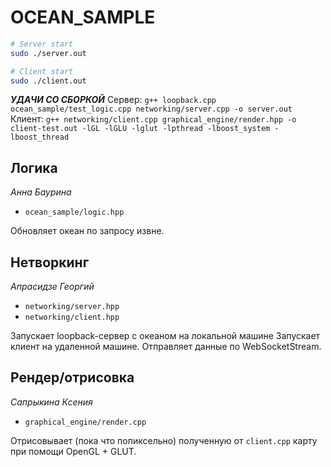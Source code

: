 # OCEAN_SAMPLE
```sh
# Server start
sudo ./server.out

# Client start
sudo ./client.out
```

***УДАЧИ СО СБОРКОЙ***
Сервер: `g++ loopback.cpp ocean_sample/test_logic.cpp networking/server.cpp -o server.out`
Клиент: `g++ networking/client.cpp graphical_engine/render.hpp -o client-test.out -lGL -lGLU -lglut -lpthread -lboost_system -lboost_thread`

## Логика
*Анна Баурина*
- `ocean_sample/logic.hpp`

Обновляет океан по запросу извне.

## Нетворкинг
*Апрасидзе Георгий*
- `networking/server.hpp`
- `networking/client.hpp`

Запускает loopback-сервер с океаном на локальной машине
Запускает клиент на удаленной машине.
Отправляет данные по WebSocketStream.

## Рендер/отрисовка
*Сапрыкина Ксения*
- `graphical_engine/render.cpp`

Отрисовывает (пока что попиксельно) полученную от `client.cpp` карту при помощи OpenGL + GLUT.
